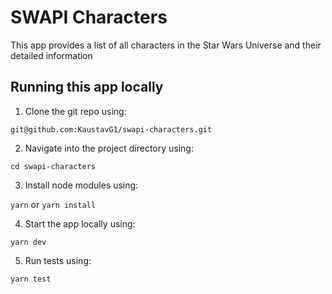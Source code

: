 # SWAPI Characters

This app provides a list of all characters in the Star Wars Universe and their detailed information

## Running this app locally

1. Clone the git repo using:

```git@github.com:KaustavG1/swapi-characters.git```

2. Navigate into the project directory using:

```cd swapi-characters```

3. Install node modules using:

```yarn``` or ```yarn install```

4. Start the app locally using:

```yarn dev```

5. Run tests using:

```yarn test```

